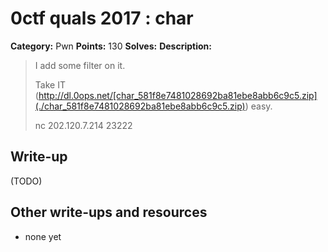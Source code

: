 # 0ctf quals 2017 : char

**Category:** Pwn
**Points:** 130
**Solves:** 
**Description:**

> I add some filter on it.
> 
> Take IT (<http://dl.0ops.net/[char_581f8e7481028692ba81ebe8abb6c9c5.zip](./char_581f8e7481028692ba81ebe8abb6c9c5.zip)>) easy.
> 
> 
> nc 202.120.7.214 23222

## Write-up

(TODO)

## Other write-ups and resources

* none yet

